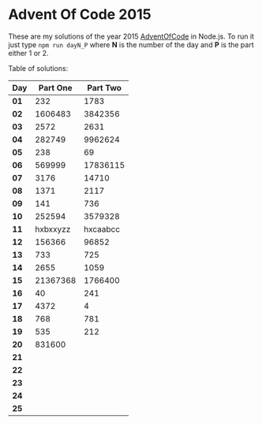 # Advent Of Code 2015
These are my solutions of the year 2015 [AdventOfCode](https://adventofcode.com/2015) in Node.js.
To run it just type `npm run dayN_P` where **N** is the number of the day and **P** is the part either 1 or 2.

Table of solutions:

| Day    | Part One | Part Two |
|--------|----------|----------|
| **01** | 232      | 1783     |
| **02** | 1606483  | 3842356  |
| **03** | 2572     | 2631     |
| **04** | 282749   | 9962624  |
| **05** | 238      | 69       |
| **06** | 569999   | 17836115 |
| **07** | 3176     | 14710    |
| **08** | 1371     | 2117     |
| **09** | 141      | 736      |
| **10** | 252594   | 3579328  |
| **11** | hxbxxyzz | hxcaabcc |
| **12** | 156366   | 96852    |
| **13** | 733      | 725      |
| **14** | 2655     | 1059     |
| **15** | 21367368 | 1766400  |
| **16** | 40       | 241      |
| **17** | 4372     | 4        |
| **18** | 768      | 781      |
| **19** | 535      | 212      |
| **20** | 831600   |          |
| **21** |          |          |
| **22** |          |          |
| **23** |          |          |
| **24** |          |          |
| **25** |          |          |

